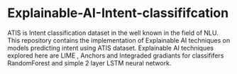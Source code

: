 # Explainable-AI-Intent-classififcation

ATIS is Intent classification dataset in the well known in the field of NLU. This repository contains the implementation of Explainable AI techniques on models predicting intent using ATIS dataset. Explainable AI techniques explored here are LIME , Anchors and Integraded gradiants for classififers RandomForest and simple 2 layer LSTM neural network.
